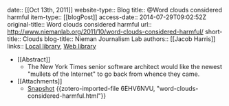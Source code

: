 date:: [[Oct 13th, 2011]]
website-type:: Blog
title:: @Word clouds considered harmful
item-type:: [[blogPost]]
access-date:: 2014-07-29T09:02:52Z
original-title:: Word clouds considered harmful
url:: http://www.niemanlab.org/2011/10/word-clouds-considered-harmful/
short-title:: Clouds
blog-title:: Nieman Journalism Lab
authors:: [[Jacob Harris]]
links:: [Local library](zotero://select/groups/2386895/items/UCTM4YCA), [Web library](https://www.zotero.org/groups/2386895/items/UCTM4YCA)

- [[Abstract]]
	- The New York Times senior software architect would like the newest "mullets of the Internet" to go back from whence they came.
- [[Attachments]]
	- [Snapshot](http://www.niemanlab.org/2011/10/word-clouds-considered-harmful/) {{zotero-imported-file 6EHV6NVU, "word-clouds-considered-harmful.html"}}